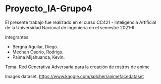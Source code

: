 # Proyecto_IA-Grupo4
El presente trabajo fue realizado en el curso CC421 - Inteligencia Artificial de la Universidad Nacional de Ingeniería  en el semestre 2021-II

Integrantes:
  - Bergna Aguilar, Diego.
  - Mechan Osorio, Rodrigo.
  - Paima Mijahuanca, Kevin.

Tema. Red Generativa Adversaria para la creación de rostros de anime

Images dataset. https://www.kaggle.com/splcher/animefacedataset

